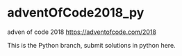# adventOfCode2018_py

adven of code 2018 https://adventofcode.com/2018

This is the Python branch, submit solutions in python here.